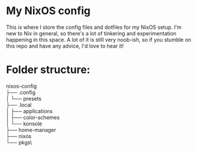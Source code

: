 # My NixOS config
This is where I store the config files and dotfiles for my NixOS setup. I'm new to Nix in general, so there's a lot of tinkering and experimentation happening in this space.
A lot of it is still very noob-ish, so if you stumble on this repo and have any advice, I'd love to hear it!

# Folder structure:

nixos-config\
├── .config\
│   └── presets\
├── .local\
│   ├── applications\
│   ├── color-schemes\
│   └── konsole\
├── home-manager\
├── nixos\
└── pkgs\